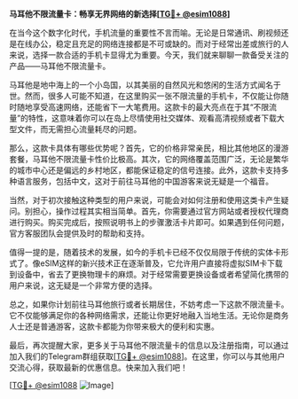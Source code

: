 **马耳他不限流量卡：畅享无界网络的新选择[[TG💪+ @esim1088](https://t.me/s/esim1088)]**

在当今这个数字化时代，手机流量的重要性不言而喻。无论是日常通讯、刷视频还是在线办公，稳定且充足的网络连接都是不可或缺的。而对于经常出差或旅行的人来说，选择一款合适的手机卡显得尤为重要。今天，我们就来聊聊一款备受关注的产品——马耳他不限流量卡。

马耳他是地中海上的一个小岛国，以其美丽的自然风光和悠闲的生活方式闻名于世。然而，很多人可能不知道，在这里购买一张不限流量的手机卡，不仅能让你随时随地享受高速网络，还能省下一大笔费用。这款卡的最大亮点在于其“不限流量”的特性，这意味着你可以在岛上尽情使用社交媒体、观看高清视频或者下载大型文件，而无需担心流量耗尽的问题。

那么，这款卡具体有哪些优势呢？首先，它的价格非常亲民，相比其他地区的漫游套餐，马耳他不限流量卡性价比极高。其次，它的网络覆盖范围广泛，无论是繁华的城市中心还是偏远的乡村地区，都能保证稳定的信号连接。此外，这款卡支持多种语言服务，包括中文，这对于前往马耳他的中国游客来说无疑是一个福音。

当然，对于初次接触这种类型的用户来说，可能会对如何注册和使用这类卡产生疑问。别担心，操作过程其实相当简单。首先，你需要通过官方网站或者授权代理商进行购买。购买完成后，按照说明书上的步骤激活卡片即可。如果遇到任何问题，官方客服团队会提供及时的帮助和支持。

值得一提的是，随着技术的发展，如今的手机卡已经不仅仅局限于传统的实体卡形式了。像eSIM这样的新兴技术正在逐渐普及，它允许用户直接将虚拟SIM卡下载到设备中，省去了更换物理卡的麻烦。对于经常需要更换设备或者希望简化携带的用户来说，这无疑是一个非常方便的选择。

总之，如果你计划前往马耳他旅行或者长期居住，不妨考虑一下这款不限流量卡。它不仅能够满足你的各种网络需求，还能让你更好地融入当地生活。无论你是商务人士还是普通游客，这款卡都能为你带来极大的便利和实惠。

最后，再次提醒大家，更多关于马耳他不限流量卡的信息以及注册指南，可以通过加入我们的Telegram群组获取[[TG💪+ @esim1088](https://t.me/s/esim1088)]。在这里，你可以与其他用户交流心得，获取最新的优惠信息。快来加入我们吧！

[[TG💪+ @esim1088](https://t.me/s/esim1088) ![Image](https://i.postimg.cc/4NQfJmqS/Snipaste-2025-05-13-00-14-12.png)]